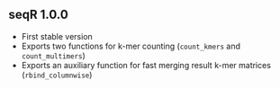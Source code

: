 ## seqR 1.0.0

* First stable version
* Exports two functions for k-mer counting (`count_kmers` and `count_multimers`)
* Exports an auxiliary function for fast merging result k-mer matrices (`rbind_columnwise`)

